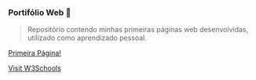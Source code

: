 ### Portifólio Web :rocket:

>Repositório contendo minhas primeiras páginas web desenvolvidas, utilizado como aprendizado pessoal.


[Primeira Página!](https://rafahrochacorreia.github.io)

<a href="https://www.w3schools.com" target="_blank">Visit W3Schools</a>
